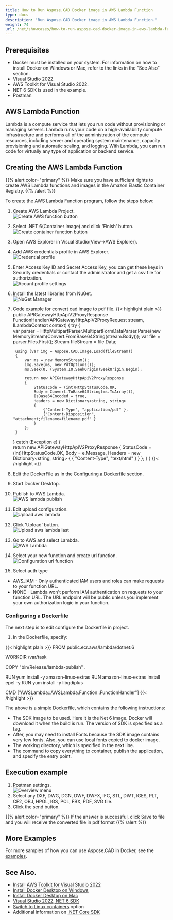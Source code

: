 ```yaml
---
title: How to Run Aspose.CAD Docker image in AWS Lambda Function
type: docs
description: "Run Aspose.CAD Docker image in AWS Lambda Function."
weight: 74
url: /net/showcases/how-to-run-aspose-cad-docker-image-in-aws-lambda-function
---
```


## Prerequisites
- Docker must be installed on your system. For information on how to install Docker on Windows or Mac, refer to the links in the “See Also” section.
- Visual Studio 2022.
- AWS Toolkit for Visual Studio 2022.
- NET 6 SDK is used in the example.
- Postman

## AWS Lambda Function

Lambda is a compute service that lets you run code without provisioning or managing servers. Lambda runs your code on a high-availability compute infrastructure and performs all of the administration of the compute resources, including server and operating system maintenance, capacity provisioning and automatic scaling, and logging. With Lambda, you can run code for virtually any type of application or backend service.

## Creating the AWS Lambda Function

{{% alert color="primary" %}} 
Make sure you have sufficient rights to create AWS Lambda functions and images in the Amazon Elastic Container Registry.
{{% /alert %}}

To create the AWS Lambda Function program, follow the steps below:
1. Create AWS Lambda Project.<br>
![Create AWS function button](/_assets/showcases/aws/create-project.png)<br>
1. Select .NET 6(Container Image) and click 'Finish' button.<br>
![Create container function button](/_assets/showcases/aws/create-container.png)<br>
1. Open AWS Explorer in Visual Studio(View->AWS Explorer).
1. Add AWS credentials profile in AWS Explorer.<br>
![Credential profile](/_assets/showcases/aws/add-aws-credentials-profile.png)<br>
1. Enter Access Key ID and Secret Access Key, you can get these keys in Security credentials or contact the administrator and get a csv file for authorization.<br>
![Acount profile settings](/_assets/showcases/aws/account-profile.png)<br>
1. Install the latest libraries from NuGet.<br>
![NuGet Manager](/_assets/showcases/aws/nuget-manager.png)<br>
1. Code example for convert cad image to pdf file.
{{< highlight plain >}}
public APIGatewayHttpApiV2ProxyResponse FunctionHandler(APIGatewayHttpApiV2ProxyRequest stream, ILambdaContext context)
{
    try
    {            
        var parser = HttpMultipartParser.MultipartFormDataParser.Parse(new MemoryStream(Convert.FromBase64String(stream.Body)));
        var file = parser.Files.First();
        Stream fileStream = file.Data;

        using (var img = Aspose.CAD.Image.Load(fileStream))
        {
            var ms = new MemoryStream();
            img.Save(ms, new PdfOptions());
            ms.Seek(0, (System.IO.SeekOrigin)SeekOrigin.Begin);
          
            return new APIGatewayHttpApiV2ProxyResponse
            {
                StatusCode = (int)HttpStatusCode.OK,
                Body = Convert.ToBase64String(ms.ToArray()),
                IsBase64Encoded = true,
                Headers = new Dictionary<string, string>
                {
                    {"Content-Type", "application/pdf" },
                    {"Content-Disposition", "attachment;filename=filename.pdf" }
                }
            };
        }
    }
    catch (Exception e)
    {           
        return new APIGatewayHttpApiV2ProxyResponse
        {
            StatusCode = (int)HttpStatusCode.OK,
            Body = e.Message,
            Headers = new Dictionary<string, string>
            {
                {
                    "Content-Type", "text/html"
                }
            }
        };
    }
}
{{< /highlight >}}
1. Edit the DockerFile as in the <a href="#configuring-a-dockerfile">Configuring a Dockerfile</a> section.
1. Start Docker Desktop.
1. Publish to AWS Lambda.<br>
![AWS lambda publish](/_assets/showcases/aws/publish-aws.png)<br>
1. Edit upload configuration.<br>
![Upload aws lambda](/_assets/showcases/aws/upload-aws-lambda.png)<br>
1. Click 'Upload' button.<br>
![Upload aws lambda last](/_assets/showcases/aws/upload-aws-lambda-finish.png)<br>
1. Go to AWS and select Lambda.<br>
![AWS Lambda](/_assets/showcases/aws/select-aws-lambda.png)<br>
1. Select your new function and create url function.<br>
![Configuration url function](/_assets/showcases/aws/create-function-url.png)<br>
1. Select auth type
- AWS_IAM - Only authenticated IAM users and roles can make requests to your function URL.
- NONE - Lambda won't perform IAM authentication on requests to your function URL. The URL endpoint will be public unless you implement your own authorization logic in your function.

### Configuring a Dockerfile

 The next step is to edit configure the Dockerfile in project.

1. In the Dockerfile, specify:

{{< highlight plain >}}
FROM public.ecr.aws/lambda/dotnet:6

WORKDIR /var/task

COPY "bin/Release/lambda-publish"  .

RUN yum install -y amazon-linux-extras 
RUN amazon-linux-extras install epel -y
RUN yum install -y libgdiplus  

CMD ["AWSLambda::AWSLambda.Function::FunctionHandler"]
{{< /highlight >}}

 The above is a simple Dockerfile, which contains the following instructions:

- The SDK image to be used. Here it is the Net 6 image. Docker will download it when the build is run. The version of SDK is specified as a tag.
- After, you may need to install Fonts because the SDK image contains very few fonts. Also, you can use local fonts copied to docker image.
- The working directory, which is specified in the next line.
- The command to copy everything to container, publish the application, and specify the entry point.

## Execution example

1. Postman settings.<br>
![Overview menu](/_assets/showcases/aws/postman-settings.png)<br>
1. Select any DXF, DWG, DGN, DWF, DWFX, IFC, STL, DWT, IGES, PLT, CF2, OBJ, HPGL, IGS, PCL, FBX, PDF, SVG file.
1. Click the send button.

{{% alert color="primary" %}} 
If the answer is successful, click Save to file and you will receive the converted file in pdf format
{{% /alert %}}

## More Examples

For more samples of how you can use Aspose.CAD in Docker, see the [examples](https://github.com/aspose-cad/Aspose.CAD-Documentation).


## See Also.

- [Install AWS Toolkit for Visual Studio 2022](https://marketplace.visualstudio.com/items?itemName=AmazonWebServices.AWSToolkitforVisualStudio2022)
- [Install Docker Desktop on Windows](https://docs.docker.com/docker-for-windows/install/)
- [Install Docker Desktop on Mac](https://docs.docker.com/docker-for-mac/install/)
- [Visual Studio 2022, NET 6 SDK](https://docs.microsoft.com/en-us/dotnet/core/install/windows?tabs=net60#dependencies)
- [Switch to Linux containers](https://docs.docker.com/docker-for-windows/#switch-between-windows-and-linux-containers) option
- Additional information on [.NET Core SDK](https://hub.docker.com/_/microsoft-dotnet-sdk)